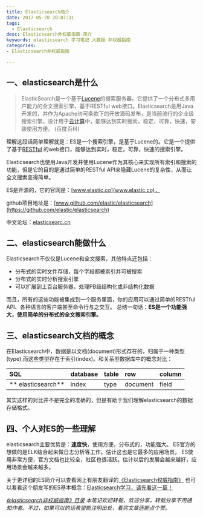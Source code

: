 ```yaml
---
title: Elasticsearch简介
date: 2017-05-20 20:07:31
tags:
  - Elasticsearch
desc: Elasticsearch非权威指南-简介
keywords: elasticsearch 学习笔记 大数据 非权威指南 
categories:
- Elasticsearch非权威指南

---
```


## 一、elasticsearch是什么
> ElasticSearch是一个基于[Lucene](http://baike.baidu.com/item/Lucene?sefr=enterbtn)的搜索服务器。它提供了一个分布式多用户能力的全文搜索引擎，基于RESTful web接口。Elasticsearch是用Java开发的，并作为Apache许可条款下的开放源码发布，是当前流行的企业级搜索引擎。设计用于[云计算](http://baike.baidu.com/view/1316082.htm)中，能够达到实时搜索，稳定，可靠，快速，安装使用方便。
(百度百科)
<!--more-->
理解这段话简单理解就是：ES是一个搜索引擎，是基于Lucene的。它是一个提供了基于[RESTful](http://baike.baidu.com/item/RESTful?sefr=enterbtn) 的web接口，能够达到实时，稳定，可靠，快速的搜索引擎。

Elasticsearch也使用Java开发并使用Lucene作为其核心来实现所有索引和搜索的功能，但是它的目的是通过简单的RESTful API来隐藏Lucene的复杂性，从而让全文搜索变得简单。

ES是开源的，它的官网是：[www.elastic.co](www.elastic.co)，

github项目地址是：[www.github.com/elastic/elasticsearch](https://github.com/elastic/elasticsearch)

中文论坛：[elasticsearc.cn](elasticsearch.cn)

## 二、elasticsearch能做什么

Elasticsearch不仅仅是Lucene和全文搜索，其他特点还包括：
* 分布式的实时文件存储，每个字段都被索引并可被搜索
* 分布式的实时分析搜索引擎
* 可以扩展到上百台服务器，处理PB级结构化或非结构化数据

而且，所有的这些功能被集成到一个服务里面，你的应用可以通过简单的RESTful API、各种语言的客户端甚至命令行与之交互。
总结一句话：**ES是一个功能强大，使用简单的分布式的全文搜索引擎。**

## 三、elasticsearch文档的概念
在Elasticsearch中，数据是以文档(document)形式存在的，归属于一种类型(type),而这些类型存在于索引(index)。和关系型数据库中的概念对比：

| SQL | database | table | row | column|
| :------------------ | :------------- | :------ | :----- | :--------- |
|** elasticsearch** | index | type | document | field|

其实这样的对比并不是完全的准确的，但是有助于我们理解elasticsearch的数据存储格式。

## 四、个人对ES的一些理解

elasticsearch主要优势是：**速度快**，使用方便，分布式的，功能强大。
ES官方的想做的是ELK结合起来做日志分析等工作。估计这也是它最多的应用场景。
ES使用非常方便，官方文档也比较全，社区也很活跃。估计以后的发展会越来越好，应用场景会越来越多。

关于更详细的ES简介可以查看网上有朋友翻译的[《Elasticsearch权威指南》](https://es.xiaoleilu.com/)
也可以看看这个朋友写的ES基本概念：[Elasticsearch学习，请先看这一篇！](http://blog.csdn.net/laoyang360/article/details/52244917)

*[《elasticsearch非权威指南》目录](http://www.jianshu.com/p/ede55b4110b1)*
*本笔记欢迎转载，欢迎分享，转载分享不用通知作者。不过，如果可以的话希望能注明出处，看完文章还能点个赞。*